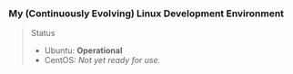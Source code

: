 ### My (Continuously Evolving) Linux Development Environment

> Status
>
> - Ubuntu: **Operational**
> - CentOS: *Not yet ready for use.*
